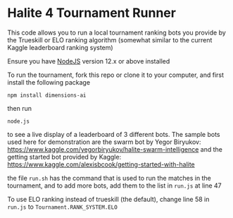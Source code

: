 # Halite 4 Tournament Runner

This code allows you to run a local tournament ranking bots you provide by the Trueskill or ELO ranking algorithm (somewhat similar to the current Kaggle leaderboard ranking system)

Ensure you have [NodeJS](https://nodejs.org/) version 12.x or above installed

To run the tournament, fork this repo or clone it to your computer, and first install the following package
```
npm install dimensions-ai
```
then run
```
node.js
```

to see a live display of a leaderboard of 3 different bots. The sample bots used here for demonstration are the swarm bot by Yegor Biryukov: https://www.kaggle.com/yegorbiryukov/halite-swarm-intelligence and the getting started bot provided by Kaggle: https://www.kaggle.com/alexisbcook/getting-started-with-halite

the file `run.sh` has the command that is used to run the matches in the tournament, and to add more bots, add them to the list in `run.js` at line 47

To use ELO ranking instead of trueskill (the default), change line 58 in `run.js` to `Tournament.RANK_SYSTEM.ELO`
